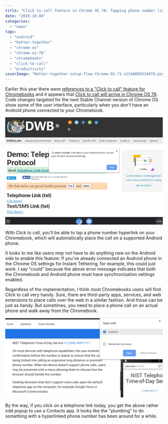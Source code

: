 ```yaml
---
title: "Click to call feature in Chrome OS 78: Tapping phone number links on Chromebook completes call on connected Android phone"
date: "2019-10-04"
categories: 
  - "news"
tags: 
  - "android"
  - "better-together"
  - "chrome-os"
  - "chrome-os-78"
  - "chromebooks"
  - "click-to-call"
  - "productivity"
coverImage: "Better-together-setup-flow-Chrome-OS-71-e1548609334978.png"
---
```


Earlier this year there were [references to a "Click to call" feature for Chromebooks](https://9to5google.com/2019/02/22/google-chrome-click-call-android/) and it appears that [Click to call will arrive in Chrome OS 78](https://crbug.com/1007995). Code changes targeted for the next Stable Channel version of Chrome OS show some of the user interface, particularly when you _don't_ have an Android phone connected to your Chromebook.

![](images/EF15RDX0uQg.png)

With Click to call, you'll be able to tap a phone number hyperlink on your Chromebook, which will automatically place the call on a supported Android phone.

It looks to me like users _may_ not have to do anything new on the Android side to enable this feature: If you've already connected an Android phone in the Chrome OS settings for Instant Tethering, for example, this could just work. I say "could" because the above error message indicates that both the Chromebook and Android phone must have synchronization settings enabled.

Regardless of the implementation, I think most Chromebooks users will find Click to call very handy. Sure, there are third-party apps, services, and web extensions to place calls over the web in a similar fashion. And those can be just as handy. But sometimes, you need to place a phone call on an actual phone and walk away from the Chromebook.

![](images/Screenshot-2019-10-04-at-2.52.24-PM-1024x517.png)

By the way, if you click on a telephone link today, you get the above rather odd popup to use a Contacts app. It looks like the "plumbing" to do something with a hyperlinked phone number has been around for a while.

